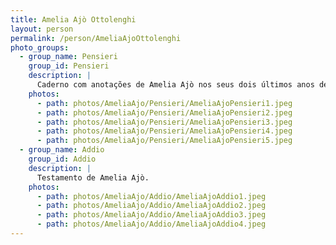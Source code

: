 ```yaml
---
title: Amelia Ajò Ottolenghi
layout: person
permalink: /person/AmeliaAjoOttolenghi
photo_groups:
  - group_name: Pensieri
    group_id: Pensieri
    description: |
      Caderno com anotações de Amelia Ajò nos seus dois últimos anos de vida. Apenas as primeiras páginas estão preenchidas, as demais estão em branco.
    photos:
      - path: photos/AmeliaAjo/Pensieri/AmeliaAjoPensieri1.jpeg
      - path: photos/AmeliaAjo/Pensieri/AmeliaAjoPensieri2.jpeg
      - path: photos/AmeliaAjo/Pensieri/AmeliaAjoPensieri3.jpeg
      - path: photos/AmeliaAjo/Pensieri/AmeliaAjoPensieri4.jpeg
      - path: photos/AmeliaAjo/Pensieri/AmeliaAjoPensieri5.jpeg
  - group_name: Addio
    group_id: Addio
    description: |
      Testamento de Amelia Ajò.
    photos:
      - path: photos/AmeliaAjo/Addio/AmeliaAjoAddio1.jpeg
      - path: photos/AmeliaAjo/Addio/AmeliaAjoAddio2.jpeg
      - path: photos/AmeliaAjo/Addio/AmeliaAjoAddio3.jpeg
      - path: photos/AmeliaAjo/Addio/AmeliaAjoAddio4.jpeg
---
```

